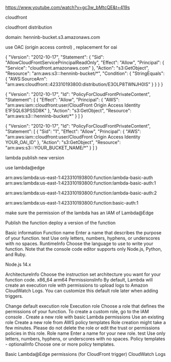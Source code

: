 https://www.youtube.com/watch?v=gc3w_bMtcQE&t=419s


cloudfront

cloudfront distribution

domain: henninb-bucket.s3.amazonaws.com


use OAC (origin access control) , replacement for oai



{
    "Version": "2012-10-17",
    "Statement": {
        "Sid": "AllowCloudFrontServicePrincipalReadOnly",
        "Effect": "Allow",
        "Principal": {
            "Service": "cloudfront.amazonaws.com"
        },
        "Action": "s3:GetObject",
        "Resource": "arn:aws:s3:::henninb-bucket/*",
        "Condition": {
            "StringEquals": {
                "AWS:SourceArn": "arn:aws:cloudfront::423310193800:distribution/E3OLP8TWNJH0IS"
            }
        }
    }
}


{
    "Version": "2012-10-17",
    "Id": "PolicyForCloudFrontPrivateContent",
    "Statement": [
        {
            "Effect": "Allow",
            "Principal": {
                "AWS": "arn:aws:iam::cloudfront:user/CloudFront Origin Access Identity E1FSQL63PSSD8K"
            },
            "Action": "s3:GetObject",
            "Resource": "arn:aws:s3:::henninb-bucket/*"
        }
    ]
}

{
    "Version": "2012-10-17",
    "Id": "PolicyForCloudFrontPrivateContent",
    "Statement": [
        {
            "Sid": "1",
            "Effect": "Allow",
            "Principal": {
                "AWS": "arn:aws:iam::cloudfront:user/CloudFront Origin Access Identity YOUR_OAI_ID"
            },
            "Action": "s3:GetObject",
            "Resource": "arn:aws:s3:::YOUR_BUCKET_NAME/*"
        }
    ]
}


lambda publish new version


use lambda@edge

arn:aws:lambda:us-east-1:423310193800:function:lambda-basic-auth
arn:aws:lambda:us-east-1:423310193800:function:lambda-basic-auth:1

arn:aws:lambda:us-east-1:423310193800:function:lambda-basic-auth:2

arn:aws:lambda:us-east-1:423310193800:function:basic-auth:1


make sure the permission of the lambda has an IAM of Lambda@Edge

Publish the function
deploy a version of the function


Basic information
Function name
Enter a name that describes the purpose of your function.
test
Use only letters, numbers, hyphens, or underscores with no spaces.
RuntimeInfo
Choose the language to use to write your function. Note that the console code editor supports only Node.js, Python, and Ruby.

Node.js 14.x

ArchitectureInfo
Choose the instruction set architecture you want for your function code.
x86_64
arm64
PermissionsInfo
By default, Lambda will create an execution role with permissions to upload logs to Amazon CloudWatch Logs. You can customize this default role later when adding triggers.

Change default execution role
Execution role
Choose a role that defines the permissions of your function. To create a custom role, go to the IAM console .
Create a new role with basic Lambda permissions
Use an existing role
Create a new role from AWS policy templates
Role creation might take a few minutes. Please do not delete the role or edit the trust or permissions policies in this role.
Role name
Enter a name for your new role.
test
Use only letters, numbers, hyphens, or underscores with no spaces.
Policy templates - optionalInfo
Choose one or more policy templates.

Basic Lambda@Edge permissions (for CloudFront trigger)
CloudWatch Logs

